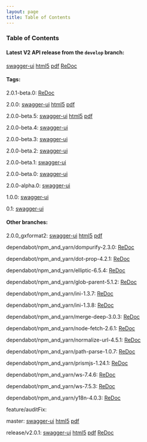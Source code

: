 ```yaml
---
layout: page
title: Table of Contents
---
```

### Table of Contents
#### Latest V2 API release from the `develop` branch:
[swagger-ui](swagger-ui?url=../preview/develop/docs/web_deploy/swagger.json)
[html5](preview/develop/docs/html5/index.html)
[pdf](preview/develop/docs/pdf/index.pdf)
[ReDoc](preview/develop/docs/index.html)

#### Tags: 

2.0.1-beta.0: 
[ReDoc](preview/2.0.1-beta.0/docs/index.html)

2.0.0: 
[swagger-ui](swagger-ui?url=../preview/2.0.0/docs/web_deploy/swagger.json)
[html5](preview/2.0.0/docs/html5/index.html)
[pdf](preview/2.0.0/docs/pdf/index.pdf)

2.0.0-beta.5: 
[swagger-ui](swagger-ui?url=../preview/2.0.0-beta.5/docs/web_deploy/swagger.json)
[html5](preview/2.0.0-beta.5/docs/html5/index.html)
[pdf](preview/2.0.0-beta.5/docs/pdf/index.pdf)

2.0.0-beta.4: 
[swagger-ui](swagger-ui?url=../preview/2.0.0-beta.4/docs/web_deploy/swagger.json)

2.0.0-beta.3: 
[swagger-ui](swagger-ui?url=../preview/2.0.0-beta.3/docs/web_deploy/swagger.json)

2.0.0-beta.2: 
[swagger-ui](swagger-ui?url=../preview/2.0.0-beta.2/docs/web_deploy/swagger.json)

2.0.0-beta.1: 
[swagger-ui](swagger-ui?url=../preview/2.0.0-beta.1/docs/web_deploy/swagger.json)

2.0.0-beta.0: 
[swagger-ui](swagger-ui?url=../preview/2.0.0-beta.0/docs/web_deploy/swagger.json)

2.0.0-alpha.0: 
[swagger-ui](swagger-ui?url=../preview/2.0.0-alpha.0/docs/web_deploy/swagger.json)

1.0.0: 
[swagger-ui](swagger-ui?url=../preview/1.0.0/docs/web_deploy/swagger.json)

0.1: 
[swagger-ui](swagger-ui?url=../preview/0.1/docs/web_deploy/swagger.json)

#### Other branches:

2.0.0_gxformat2: 
[swagger-ui](swagger-ui?url=../preview/2.0.0_gxformat2/docs/web_deploy/swagger.json)
[html5](preview/2.0.0_gxformat2/docs/html5/index.html)
[pdf](preview/2.0.0_gxformat2/docs/pdf/index.pdf)

dependabot/npm_and_yarn/dompurify-2.3.0: 
[ReDoc](preview/dependabot/npm_and_yarn/dompurify-2.3.0/docs/index.html)

dependabot/npm_and_yarn/dot-prop-4.2.1: 
[ReDoc](preview/dependabot/npm_and_yarn/dot-prop-4.2.1/docs/index.html)

dependabot/npm_and_yarn/elliptic-6.5.4: 
[ReDoc](preview/dependabot/npm_and_yarn/elliptic-6.5.4/docs/index.html)

dependabot/npm_and_yarn/glob-parent-5.1.2: 
[ReDoc](preview/dependabot/npm_and_yarn/glob-parent-5.1.2/docs/index.html)

dependabot/npm_and_yarn/ini-1.3.7: 
[ReDoc](preview/dependabot/npm_and_yarn/ini-1.3.7/docs/index.html)

dependabot/npm_and_yarn/ini-1.3.8: 
[ReDoc](preview/dependabot/npm_and_yarn/ini-1.3.8/docs/index.html)

dependabot/npm_and_yarn/merge-deep-3.0.3: 
[ReDoc](preview/dependabot/npm_and_yarn/merge-deep-3.0.3/docs/index.html)

dependabot/npm_and_yarn/node-fetch-2.6.1: 
[ReDoc](preview/dependabot/npm_and_yarn/node-fetch-2.6.1/docs/index.html)

dependabot/npm_and_yarn/normalize-url-4.5.1: 
[ReDoc](preview/dependabot/npm_and_yarn/normalize-url-4.5.1/docs/index.html)

dependabot/npm_and_yarn/path-parse-1.0.7: 
[ReDoc](preview/dependabot/npm_and_yarn/path-parse-1.0.7/docs/index.html)

dependabot/npm_and_yarn/prismjs-1.24.1: 
[ReDoc](preview/dependabot/npm_and_yarn/prismjs-1.24.1/docs/index.html)

dependabot/npm_and_yarn/ws-7.4.6: 
[ReDoc](preview/dependabot/npm_and_yarn/ws-7.4.6/docs/index.html)

dependabot/npm_and_yarn/ws-7.5.3: 
[ReDoc](preview/dependabot/npm_and_yarn/ws-7.5.3/docs/index.html)

dependabot/npm_and_yarn/y18n-4.0.3: 
[ReDoc](preview/dependabot/npm_and_yarn/y18n-4.0.3/docs/index.html)

feature/auditFix: 

master: 
[swagger-ui](swagger-ui?url=../preview/master/docs/web_deploy/swagger.json)
[html5](preview/master/docs/html5/index.html)
[pdf](preview/master/docs/pdf/index.pdf)

release/v2.0.1: 
[swagger-ui](swagger-ui?url=../preview/release/v2.0.1/docs/web_deploy/swagger.json)
[html5](preview/release/v2.0.1/docs/html5/index.html)
[pdf](preview/release/v2.0.1/docs/pdf/index.pdf)
[ReDoc](preview/release/v2.0.1/docs/index.html)
